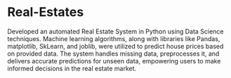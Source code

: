# Real-Estates

Developed an automated
Real Estate System in Python using Data Science techniques. Machine learning algorithms, along with libraries like Pandas, matplotlib, SkLearn, and joblib, were utilized to predict house prices based on provided data. The system handles missing data, preprocesses it, and delivers accurate predictions for unseen data, empowering users to make informed decisions in the real estate market.
